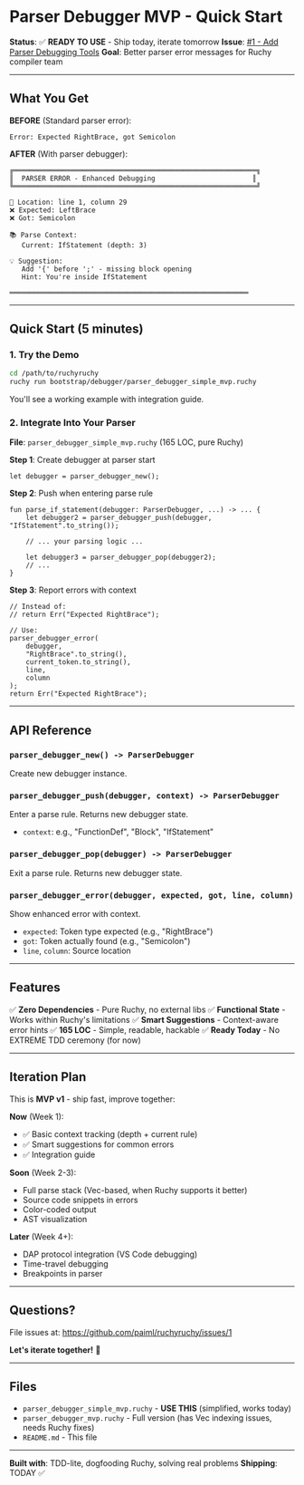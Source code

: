 # Parser Debugger MVP - Quick Start

**Status**: ✅ **READY TO USE** - Ship today, iterate tomorrow
**Issue**: [#1 - Add Parser Debugging Tools](https://github.com/paiml/ruchyruchy/issues/1)
**Goal**: Better parser error messages for Ruchy compiler team

---

## What You Get

**BEFORE** (Standard parser error):
```
Error: Expected RightBrace, got Semicolon
```

**AFTER** (With parser debugger):
```
╔════════════════════════════════════════════════════════════╗
║  PARSER ERROR - Enhanced Debugging                        ║
╚════════════════════════════════════════════════════════════╝

📍 Location: line 1, column 29
❌ Expected: LeftBrace
❌ Got: Semicolon

📚 Parse Context:
   Current: IfStatement (depth: 3)

💡 Suggestion:
   Add '{' before ';' - missing block opening
   Hint: You're inside IfStatement

═══════════════════════════════════════════════════════════
```

---

## Quick Start (5 minutes)

### 1. Try the Demo

```bash
cd /path/to/ruchyruchy
ruchy run bootstrap/debugger/parser_debugger_simple_mvp.ruchy
```

You'll see a working example with integration guide.

### 2. Integrate Into Your Parser

**File**: `parser_debugger_simple_mvp.ruchy` (165 LOC, pure Ruchy)

**Step 1**: Create debugger at parser start
```ruchy
let debugger = parser_debugger_new();
```

**Step 2**: Push when entering parse rule
```ruchy
fun parse_if_statement(debugger: ParserDebugger, ...) -> ... {
    let debugger2 = parser_debugger_push(debugger, "IfStatement".to_string());

    // ... your parsing logic ...

    let debugger3 = parser_debugger_pop(debugger2);
    // ...
}
```

**Step 3**: Report errors with context
```ruchy
// Instead of:
// return Err("Expected RightBrace");

// Use:
parser_debugger_error(
    debugger,
    "RightBrace".to_string(),
    current_token.to_string(),
    line,
    column
);
return Err("Expected RightBrace");
```

---

## API Reference

### `parser_debugger_new() -> ParserDebugger`
Create new debugger instance.

### `parser_debugger_push(debugger, context) -> ParserDebugger`
Enter a parse rule. Returns new debugger state.
- `context`: e.g., "FunctionDef", "Block", "IfStatement"

### `parser_debugger_pop(debugger) -> ParserDebugger`
Exit a parse rule. Returns new debugger state.

### `parser_debugger_error(debugger, expected, got, line, column)`
Show enhanced error with context.
- `expected`: Token type expected (e.g., "RightBrace")
- `got`: Token actually found (e.g., "Semicolon")
- `line`, `column`: Source location

---

## Features

✅ **Zero Dependencies** - Pure Ruchy, no external libs
✅ **Functional State** - Works within Ruchy's limitations
✅ **Smart Suggestions** - Context-aware error hints
✅ **165 LOC** - Simple, readable, hackable
✅ **Ready Today** - No EXTREME TDD ceremony (for now)

---

## Iteration Plan

This is **MVP v1** - ship fast, improve together:

**Now** (Week 1):
- ✅ Basic context tracking (depth + current rule)
- ✅ Smart suggestions for common errors
- ✅ Integration guide

**Soon** (Week 2-3):
- Full parse stack (Vec-based, when Ruchy supports it better)
- Source code snippets in errors
- Color-coded output
- AST visualization

**Later** (Week 4+):
- DAP protocol integration (VS Code debugging)
- Time-travel debugging
- Breakpoints in parser

---

## Questions?

File issues at: https://github.com/paiml/ruchyruchy/issues/1

**Let's iterate together!** 🚀

---

## Files

- `parser_debugger_simple_mvp.ruchy` - **USE THIS** (simplified, works today)
- `parser_debugger_mvp.ruchy` - Full version (has Vec indexing issues, needs Ruchy fixes)
- `README.md` - This file

---

**Built with**: TDD-lite, dogfooding Ruchy, solving real problems
**Shipping**: TODAY ✅
